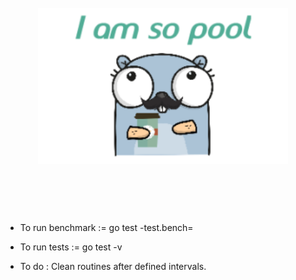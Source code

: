 <h1 align="center">
    <br>
    <img width="400" src="https://github.com/solodynamo/poolboy/blob/master/poolboy.png" alt="gopool">
    <br>
    <br>
    <br>
</h1>

- To run benchmark := go test -test.bench=<benchmarkfnname>
- To run tests := go test -v

- To do : Clean routines after defined intervals.